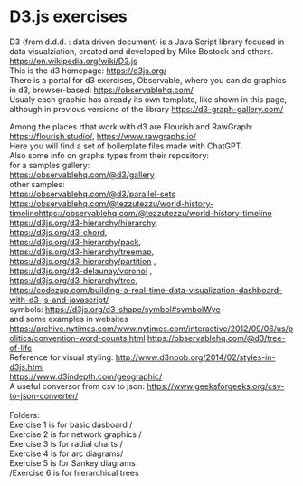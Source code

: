 # D3.js exercises

D3 (from d.d.d. : data driven document) is a Java Script library focused in data visualziation, created and developed by Mike Bostock and others.
https://en.wikipedia.org/wiki/D3.js <br>
This is the d3 homepage:
https://d3js.org/<br>
There is a portal for d3 exercises, Observable, where you can do graphics in d3, browser-based:
https://observablehq.com/
<br>
Usualy each graphic has already its own template, like shown in this page, although in previous versions of the library
https://d3-graph-gallery.com/<br>

Among the places rthat work with d3 are Flourish and RawGraph:
https://flourish.studio/, https://www.rawgraphs.io/<br>
Here you will find a set of boilerplate files made with ChatGPT.<br>
Also some info on graphs types from their repository:<br>
for a samples gallery:<br> https://observablehq.com/@d3/gallery <br>
other samples: <br>
https://observablehq.com/@d3/parallel-sets <br>
https://observablehq.com/@tezzutezzu/world-history-timelinehttps://observablehq.com/@tezzutezzu/world-history-timeline <br>
https://d3js.org/d3-hierarchy/hierarchy, <br>
https://d3js.org/d3-chord,  <br>
https://d3js.org/d3-hierarchy/pack,  <br>
https://d3js.org/d3-hierarchy/treemap,  <br>
https://d3js.org/d3-hierarchy/partition , <br>
https://d3js.org/d3-delaunay/voronoi , <br>
https://d3js.org/d3-hierarchy/tree, <br>
https://codezup.com/building-a-real-time-data-visualization-dashboard-with-d3-js-and-javascript/<br>
symbols: https://d3js.org/d3-shape/symbol#symbolWye<br>
and some examples in websites
https://archive.nytimes.com/www.nytimes.com/interactive/2012/09/06/us/politics/convention-word-counts.html
https://observablehq.com/@d3/tree-of-life <br>
Reference for visual styling: http://www.d3noob.org/2014/02/styles-in-d3js.html<br>
https://www.d3indepth.com/geographic/
<br>
A useful conversor from csv to json: https://www.geeksforgeeks.org/csv-to-json-converter/<br>
<br>
Folders:<br/> Exercise 1 is for basic dasboard /<br> Exercise 2 is for network graphics / <br>Exercise 3 is for radial charts /<br> Exercise 4 is for arc diagrams/ <br>Exercise 5 is for Sankey diagrams <br>/Exercise 6 is for hierarchical trees


